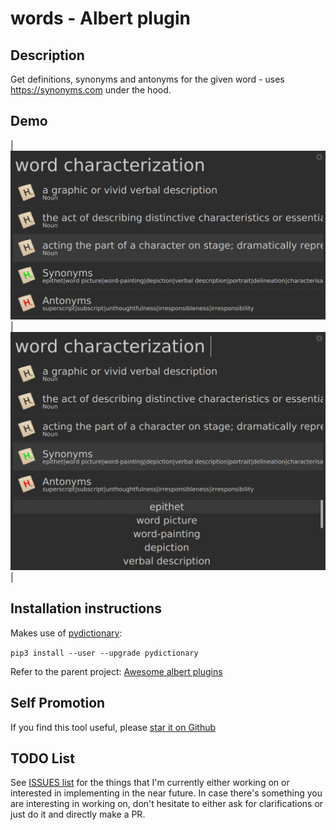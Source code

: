 # words - Albert plugin

## Description

Get definitions, synonyms and antonyms for the given word - uses
<https://synonyms.com> under the hood.

## Demo

| ![basic-usage](misc/demo0.png) | ![basic-usage](misc/demo1.png) |

## Installation instructions

Makes use of [pydictionary](https://github.com/geekpradd/PyDictionary):

  `pip3 install --user --upgrade pydictionary`

Refer to the parent project: [Awesome albert plugins](https://github.com/bergercookie/awesome-albert-plugins)

## Self Promotion

If you find this tool useful, please [star it on Github](https://github.com/bergercookie/awesome-albert-plugins)

## TODO List

See [ISSUES list](https://github.com/bergercookie/awesome-albert-plugins/issues) for the things that
I'm currently either working on or interested in implementing in the near
future. In case there's something you are interesting in working on, don't
hesitate to either ask for clarifications or just do it and directly make a PR.
